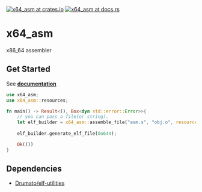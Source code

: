 [![x64_asm at crates.io](https://img.shields.io/crates/v/x64_asm.svg)](https://crates.io/crates/x64_asm)  [![x64_asm at docs.rs](https://docs.rs/x64_asm/badge.svg)](https://docs.rs/x64_asm)

# x64_asm
x86_64 assembler

## Get Started

See **[documentation](https://docs.rs/x64_asm)**

```rust
use x64_asm;
use x64_asm::resources;

fn main() -> Result<(), Box<dyn std::error::Error>>{
    // you can pass a file(or string).
    let elf_builder = x64_asm::assemble_file("asm.s", "obj.o", resources::ATANDT)?;
    
    elf_builder.generate_elf_file(0o644);

    Ok(())
}
```

##  Dependencies

- [Drumato/elf-utilities](https://github.com/Drumato/elf-utilities)